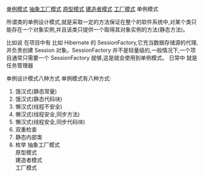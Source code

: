 [单例模式](#dlm) 
[抽象工厂模式](#cxg) 
[原型模式](#yxm) 
[建造者模式](#jzz) 
[工厂模式](#gcm) 
<A name="dlm"> 单例模式 </A>  

所谓类的单例设计模式,就是采取一定的方法保证在整个的软件系统中,对某个类只能存在一个对象实例,并且该类只提供一个取得其对象实例的方法(静态方法)。

比如说
在项目中有
比如 Hibernate 的 SessionFactory,它充当数据存储源的代理,并负责创建 Session 对象。SessionFactory 并不是轻量级的,一般情况下,一个项目通常只需要一个 SessionFactory 就够,这是就会使用到单例模式。
日常中 就是任务管理器


单例设计模式八种方式
单例模式有八种方式:
1. 饿汉式(静态常量)
2. 饿汉式(静态代码块)
3. 懒汉式(线程不安全)
4. 懒汉式(线程安全,同步方法)
5. 懒汉式(线程安全,同步代码块)
6. 双重检查
7. 静态内部类
8. 枚举
<A name="cxg"> 抽象工厂模式 </A>  
<A name="yxm"> 原型模式 </A>  
<A name="jzz"> 建造者模式 </A>  
<A name="gcm"> 工厂模式 </A>  
